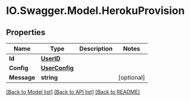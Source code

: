 # IO.Swagger.Model.HerokuProvision
## Properties

Name | Type | Description | Notes
------------ | ------------- | ------------- | -------------
**Id** | [**UserID**](UserID.md) |  | 
**Config** | [**UserConfig**](UserConfig.md) |  | 
**Message** | **string** |  | [optional] 

[[Back to Model list]](../README.md#documentation-for-models) [[Back to API list]](../README.md#documentation-for-api-endpoints) [[Back to README]](../README.md)

